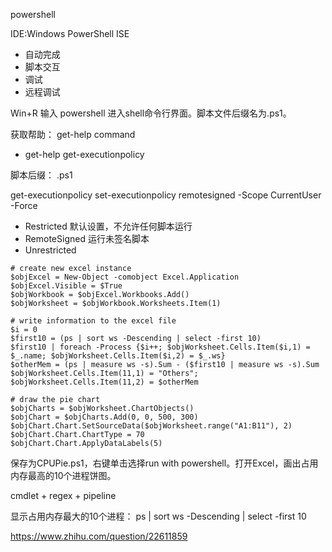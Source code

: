 powershell

IDE:Windows PowerShell ISE
- 自动完成
- 脚本交互
- 调试
- 远程调试

Win+R 输入 powershell 进入shell命令行界面。脚本文件后缀名为.ps1。

获取帮助：
get-help command
  - get-help get-executionpolicy

脚本后缀：
.ps1


get-executionpolicy
set-executionpolicy remotesigned -Scope CurrentUser -Force
  - Restricted 默认设置，不允许任何脚本运行
  - RemoteSigned 运行未签名脚本
  - Unrestricted


```
# create new excel instance
$objExcel = New-Object -comobject Excel.Application
$objExcel.Visible = $True
$objWorkbook = $objExcel.Workbooks.Add()
$objWorksheet = $objWorkbook.Worksheets.Item(1)

# write information to the excel file
$i = 0
$first10 = (ps | sort ws -Descending | select -first 10)
$first10 | foreach -Process {$i++; $objWorksheet.Cells.Item($i,1) = $_.name; $objWorksheet.Cells.Item($i,2) = $_.ws}
$otherMem = (ps | measure ws -s).Sum - ($first10 | measure ws -s).Sum
$objWorksheet.Cells.Item(11,1) = "Others"; $objWorksheet.Cells.Item(11,2) = $otherMem

# draw the pie chart
$objCharts = $objWorksheet.ChartObjects()
$objChart = $objCharts.Add(0, 0, 500, 300)
$objChart.Chart.SetSourceData($objWorksheet.range("A1:B11"), 2)
$objChart.Chart.ChartType = 70
$objChart.Chart.ApplyDataLabels(5)
```
保存为CPUPie.ps1，右键单击选择run with powershell。打开Excel，画出占用内存最高的10个进程饼图。



cmdlet + regex + pipeline

显示占用内存最大的10个进程：
ps | sort ws -Descending | select -first 10


https://www.zhihu.com/question/22611859
